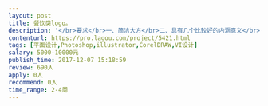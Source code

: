 ```yaml
---                
layout: post       
title: 餐饮类logo。           
description: '</br>要求</br>一、简洁大方</br>二、具有几个比较好的内涵意义</br>三、能够提供两稿</br>四、附带几项vi设计</br>'     
contenturl: https://pro.lagou.com/project/5421.html      
tags: [平面设计,Photoshop,illustrator,CorelDRAW,VI设计]            
salary: 5000-10000元          
publish_time: 2017-12-07 15:18:59         
review: 690人                   
apply: 0人                   
recommend: 0人                   
time_range: 2-4周              
---                 
```


